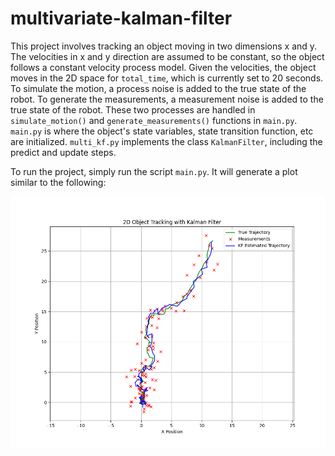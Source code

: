 # multivariate-kalman-filter

This project involves tracking an object moving in two dimensions x and y. The velocities in x and y direction are assumed to be constant, so the object follows a constant velocity process model. Given the velocities, the object moves in the 2D space for `total_time`, which is currently set to 20 seconds. To simulate the motion, a process noise is added to the true state of the robot. To generate the measurements, a measurement noise is added to the true state of the robot. These two processes are handled in `simulate_motion()` and `generate_measurements()` functions in `main.py`. `main.py` is where the object's state variables, state transition function, etc are initialized. `multi_kf.py` implements the class `KalmanFilter`, including the predict and update steps. 

To run the project, simply run the script `main.py`. It will generate a plot similar to the following:

![](multi_kf.png)